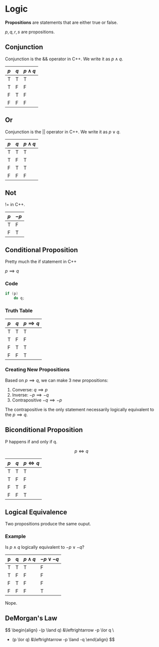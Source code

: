 # Logic

**Propositions** are statements that are either true or false. 

$p, q, r, s$ are propositions.

## Conjunction

Conjunction is the && operator in C++. We write it as $p \land q$. 

| $p$ | $q$ | $p \land q$ |
| --- | --- | ----------- |
| T   | T   | T           |
| T   | F   | F           |
| F   | T   | F           |
| F   | F   | F           |

## Or

Conjunction is the || operator in C++. We write it as $p \lor q$. 

| $p$ | $q$ | $p \land q$ |
| --- | --- | ----------- |
| T   | T   | T           |
| T   | F   | T           |
| F   | T   | T           |
| F   | F   | F           |

## Not

!= in C++. 

| $p$ | $-p$ |
| --- | ---- |
| T   | F    |
| F   | T    | 

## Conditional Proposition

Pretty much the if statement in C++

$p \implies q$

### Code

```cpp
if (p) 
	do q;
```

### Truth Table

| $p$ | $q$ | $p \implies q$ |
| --- | --- | -------------- |
| T   | T   | T              |
| T   | F   | F              |
| F   | T   | T              |
| F   | F   | T              |

### Creating New Propositions

Based on $p \implies q$, we can make 3 new propositions:

1. Converse: $q \implies p$
2. Inverse: $-p \implies -q$
3. Contrapositive $-q \implies -p$

The contrapositive is the only statement necessarily logically equivalent to the $p \implies q$.

## Biconditional Proposition

P happens if and only if q.

$$
p \iff q
$$

| $p$ | $q$ | $p \iff q$ |
| --- | --- | ---------- |
| T   | T   | T          |
| T   | F   | F          |
| F   | T   | F          |
| F   | F   | T          |

## Logical Equivalence

Two propositions produce the same ouput.

### Example

Is $p \land q$ logically equivalent to $-p \lor -q$?

| p   | q   | $p \land q$ | $-p \lor -q$ |
| --- | --- | ----------- | ------------ |
| T   | T   | T           | F            |
| T   | F   | F           | F            |
| F   | T   | F           | F            |
| F   | F   | F           | T            |

Nope.

## DeMorgan's Law

$$
\begin{align}
-(p \land q) &\leftrightarrow -p \lor q \\
- (p \lor q) &\leftrightarrow  -p \land -q
\end{align}
$$
